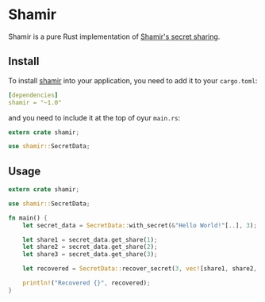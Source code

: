 # Shamir

Shamir is a pure Rust implementation of [Shamir's secret sharing][shamirs].

[shamirs]: https://en.wikipedia.org/wiki/Shamir%27s_Secret_Sharing

## Install

To install [shamir][this_app] into your application, you need to add it to your `cargo.toml`:

```yaml
[dependencies]
shamir = "~1.0"
```

and you need to include it at the top of oyur `main.rs`:

```rust
extern crate shamir;

use shamir::SecretData;
```

[this_app]: https://github.com/Nebulosus/shamir

## Usage

```rust
extern crate shamir;

use shamir::SecretData;

fn main() {
    let secret_data = SecretData::with_secret(&"Hello World!"[..], 3);

    let share1 = secret_data.get_share(1);
    let share2 = secret_data.get_share(2);
    let share3 = secret_data.get_share(3);

    let recovered = SecretData::recover_secret(3, vec![share1, share2, share3]).unwrap();

    println!("Recovered {}", recovered);
}
```
